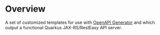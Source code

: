 # Overview

A set of customized templates for use with [OpenAPI Generator](https://openapi-generator.tech/) and which output
a functional Quarkus JAX-RS/RestEasy API server.
